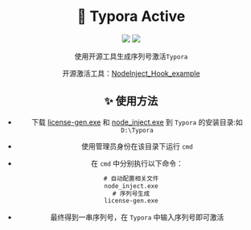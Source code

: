 <h1 align = "center">🎉 Typora Active </h1>
  
<div align='center'>
  <img src="https://img.shields.io/badge/Typora%20Active-8A2BE2"> <img src="https://img.shields.io/badge/LICENSE-MIT-violet">
  
  使用开源工具生成序列号激活`Typora`
  
  开源激活工具：[NodeInject_Hook_example](https://github.com/DiamondHunters/NodeInject_Hook_example)
</div>

<div align='center'>
  
  ## ✨ 使用方法
  
  - 下载 [license-gen.exe](https://mirror.ghproxy.com/https://raw.githubusercontent.com/le-serein/Typora_Active/main/license-gen.exe) 和 [node_inject.exe](https://mirror.ghproxy.com/https://raw.githubusercontent.com/le-serein/Typora_Active/main/node_inject.exe) 到 `Typora` 的安装目录:如 `D:\Typora`
  
  - 使用管理员身份在该目录下运行 `cmd` 
  
  - 在 `cmd` 中分别执行以下命令：
  
  ```cmd
  # 自动配置相关文件
  node_inject.exe
  # 序列号生成
  license-gen.exe
  ```
  
  - 最终得到一串序列号，在 `Typora` 中输入序列号即可激活
</div>
